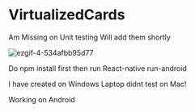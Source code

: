 
# VirtualizedCards
Am Missing on Unit testing Will add them shortly

![ezgif-4-534afbb95d77](https://user-images.githubusercontent.com/15027672/92992194-da578880-f506-11ea-9707-94938279645c.gif)



Do npm install first then run React-native run-android

I have created on Windows Laptop didnt test on Mac!

Working on Android
